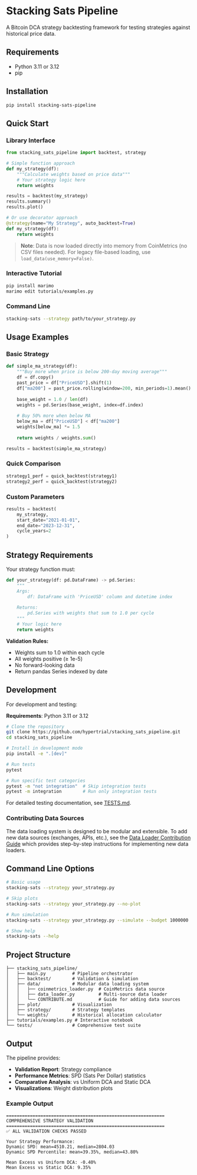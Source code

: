 # Stacking Sats Pipeline

A Bitcoin DCA strategy backtesting framework for testing strategies against historical price data.

## Requirements

- Python 3.11 or 3.12
- pip

## Installation

```bash
pip install stacking-sats-pipeline
```

## Quick Start

### Library Interface

```python
from stacking_sats_pipeline import backtest, strategy

# Simple function approach
def my_strategy(df):
    """Calculate weights based on price data"""
    # Your strategy logic here
    return weights

results = backtest(my_strategy)
results.summary()
results.plot()

# Or use decorator approach
@strategy(name="My Strategy", auto_backtest=True)
def my_strategy(df):
    return weights
```

> **Note**: Data is now loaded directly into memory from CoinMetrics (no CSV files needed). For legacy file-based loading, use `load_data(use_memory=False)`.

### Interactive Tutorial

```bash
pip install marimo
marimo edit tutorials/examples.py
```

### Command Line

```bash
stacking-sats --strategy path/to/your_strategy.py
```

## Usage Examples

### Basic Strategy

```python
def simple_ma_strategy(df):
    """Buy more when price is below 200-day moving average"""
    df = df.copy()
    past_price = df["PriceUSD"].shift(1)
    df["ma200"] = past_price.rolling(window=200, min_periods=1).mean()
    
    base_weight = 1.0 / len(df)
    weights = pd.Series(base_weight, index=df.index)
    
    # Buy 50% more when below MA
    below_ma = df["PriceUSD"] < df["ma200"]
    weights[below_ma] *= 1.5
    
    return weights / weights.sum()

results = backtest(simple_ma_strategy)
```

### Quick Comparison

```python
strategy1_perf = quick_backtest(strategy1)
strategy2_perf = quick_backtest(strategy2)
```

### Custom Parameters

```python
results = backtest(
    my_strategy,
    start_date="2021-01-01",
    end_date="2023-12-31",
    cycle_years=2
)
```

## Strategy Requirements

Your strategy function must:

```python
def your_strategy(df: pd.DataFrame) -> pd.Series:
    """
    Args:
        df: DataFrame with 'PriceUSD' column and datetime index
        
    Returns:
        pd.Series with weights that sum to 1.0 per cycle
    """
    # Your logic here
    return weights
```

**Validation Rules:**
- Weights sum to 1.0 within each cycle
- All weights positive (≥ 1e-5)
- No forward-looking data
- Return pandas Series indexed by date

## Development

For development and testing:

**Requirements**: Python 3.11 or 3.12

```bash
# Clone the repository
git clone https://github.com/hypertrial/stacking_sats_pipeline.git
cd stacking_sats_pipeline

# Install in development mode
pip install -e ".[dev]"

# Run tests
pytest

# Run specific test categories
pytest -m "not integration"  # Skip integration tests
pytest -m integration        # Run only integration tests
```

For detailed testing documentation, see [TESTS.md](tests/TESTS.md).

### Contributing Data Sources

The data loading system is designed to be modular and extensible. To add new data sources (exchanges, APIs, etc.), see the [Data Loader Contribution Guide](stacking_sats_pipeline/data/CONTRIBUTE.md) which provides step-by-step instructions for implementing new data loaders.

## Command Line Options

```bash
# Basic usage
stacking-sats --strategy your_strategy.py

# Skip plots
stacking-sats --strategy your_strategy.py --no-plot

# Run simulation
stacking-sats --strategy your_strategy.py --simulate --budget 1000000

# Show help
stacking-sats --help
```

## Project Structure

```
├── stacking_sats_pipeline/
│   ├── main.py          # Pipeline orchestrator
│   ├── backtest/        # Validation & simulation
│   ├── data/            # Modular data loading system
│   │   ├── coinmetrics_loader.py  # CoinMetrics data source
│   │   ├── data_loader.py         # Multi-source data loader
│   │   └── CONTRIBUTE.md          # Guide for adding data sources
│   ├── plot/            # Visualization
│   ├── strategy/        # Strategy templates
│   └── weights/         # Historical allocation calculator
├── tutorials/examples.py # Interactive notebook
└── tests/               # Comprehensive test suite
```

## Output

The pipeline provides:
- **Validation Report**: Strategy compliance
- **Performance Metrics**: SPD (Sats Per Dollar) statistics
- **Comparative Analysis**: vs Uniform DCA and Static DCA
- **Visualizations**: Weight distribution plots

### Example Output
```
============================================================
COMPREHENSIVE STRATEGY VALIDATION
============================================================
✅ ALL VALIDATION CHECKS PASSED

Your Strategy Performance:
Dynamic SPD: mean=4510.21, median=2804.03
Dynamic SPD Percentile: mean=39.35%, median=43.80%

Mean Excess vs Uniform DCA: -0.40%
Mean Excess vs Static DCA: 9.35%
```